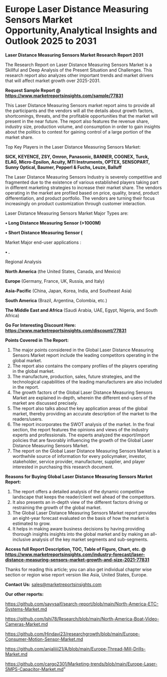 # Europe Laser Distance Measuring Sensors Market Opportunity,Analytical Insights and Outlook 2025 to 2031

<strong>Laser Distance Measuring Sensors Market Research Report 2031</strong>

The Research Report on Laser Distance Measuring Sensors Market is a Skillful and Deep Analysis of the Present Situation and Challenges. This research report also analyzes other important trends and market drivers that will affect market growth over 2025-2031.

<strong>Request Sample Report @ <a href=https://www.marketreportsinsights.com/sample/77831>https://www.marketreportsinsights.com/sample/77831</a></strong>

This Laser Distance Measuring Sensors market report aims to provide all the participants and the vendors will all the details about growth factors, shortcomings, threats, and the profitable opportunities that the market will present in the near future. The report also features the revenue share, industry size, production volume, and consumption in order to gain insights about the politics to contest for gaining control of a large portion of the market share.

Top Key Players in the Laser Distance Measuring Sensors Market:

<strong>SICK, KEYENCE, ZSY, Omron, Panasonic, BANNER, COGNEX, Turck, ELAG, Micro-Epsilon, Acuity, MTI Instruments, OPTEX, SENSOPART, Sunny Optical, Baumer, Pepperl & Fuchs, Leuze, Balluff</strong>

The Laser Distance Measuring Sensors Industry is severely competitive and fragmented due to the existence of various established players taking part in different marketing strategies to increase their market share. The vendors operating in the market are profiled based on price, quality, brand, product differentiation, and product portfolio. The vendors are turning their focus increasingly on product customization through customer interaction.

Laser Distance Measuring Sensors Market Major Types are:

<strong>• Long Distance Measuring Sensor (>1000M)

• Short Distance Measuring Sensor (</strong>

Market Major end-user applications :

<strong>• .</strong>

Regional Analysis

</u><strong><b>North America</b></strong> (the United States, Canada, and Mexico)

<strong><b>Europe </b></strong>(Germany, France, UK, Russia, and Italy)

<strong><b>Asia-Pacific</b></strong> (China, Japan, Korea, India, and Southeast Asia)

<strong><b>South America</b></strong> (Brazil, Argentina, Colombia, etc.)

<strong><b>The Middle East and Africa</b></strong> (Saudi Arabia, UAE, Egypt, Nigeria, and South Africa)

<strong>Go For Interesting Discount Here: <a href=https://www.marketreportsinsights.com/discount/77831>https://www.marketreportsinsights.com/discount/77831</a></strong>

<strong>Points Covered in The Report:</strong>
<ol>
  <li>The major points considered in the Global Laser Distance Measuring Sensors Market report include the leading competitors operating in the global market.</li>
  <li>The report also contains the company profiles of the players operating in the global market.</li>
  <li>The manufacture, production, sales, future strategies, and the technological capabilities of the leading manufacturers are also included in the report.</li>
  <li>The growth factors of the Global Laser Distance Measuring Sensors Market are explained in-depth, wherein the different end-users of the market are discussed precisely.</li>
  <li>The report also talks about the key application areas of the global market, thereby providing an accurate description of the market to the readers/users.</li>
  <li>The report incorporates the SWOT analysis of the market. In the final section, the report features the opinions and views of the industry experts and professionals. The experts analyzed the export/import policies that are favorably influencing the growth of the Global Laser Distance Measuring Sensors Market.</li>
  <li>The report on the Global Laser Distance Measuring Sensors Market is a worthwhile source of information for every policymaker, investor, stakeholder, service provider, manufacturer, supplier, and player interested in purchasing this research document.</li>
</ol>
<strong>Reasons for Buying Global Laser Distance Measuring Sensors Market Report:</strong>

<ol>
  <li>The report offers a detailed analysis of the dynamic competitive landscape that keeps the reader/client well ahead of the competitors.</li>
  <li>It also presents an in-depth view of the different factors driving or restraining the growth of the global market.</li>
  <li>The Global Laser Distance Measuring Sensors Market report provides an eight-year forecast evaluated on the basis of how the market is estimated to grow.</li>
  <li>It helps in making aware business decisions by having providing thorough insights insights into the global market and by making an all-inclusive analysis of the key market segments and sub-segments.</li>
</ol>
<strong>Access full Report Description, TOC, Table of Figure, Chart, etc. @ <a href=https://www.marketreportsinsights.com/industry-forecast/laser-distance-measuring-sensors-market-growth-and-size-2021-77831>https://www.marketreportsinsights.com/industry-forecast/laser-distance-measuring-sensors-market-growth-and-size-2021-77831</a></strong>


Thanks for reading this article; you can also get individual chapter wise section or region wise report version like Asia, United States, Europe.

<strong>Contact Us:</strong>
sales@marketreportsinsights.com

<strong>Our other reports:</strong>

<a href=https://github.com/sayysaif/search-report/blob/main/North-America-ETC-Systems-Market.md>https://github.com/sayysaif/search-report/blob/main/North-America-ETC-Systems-Market.md</a>

<a href=https://github.com/Ishi78/Research/blob/main/North-America-Boat-Video-Cameras-Market.md>https://github.com/Ishi78/Research/blob/main/North-America-Boat-Video-Cameras-Market.md</a>

<a href=https://github.com/Hindavi23/researchgrowth/blob/main/Europe-Consumer-Motion-Sensor-Market.md>https://github.com/Hindavi23/researchgrowth/blob/main/Europe-Consumer-Motion-Sensor-Market.md</a>

<a href=https://github.com/anjaliiii21/A/blob/main/Europe-Thread-Mill-Drills-Market.md>https://github.com/anjaliiii21/A/blob/main/Europe-Thread-Mill-Drills-Market.md</a>

<a href=https://github.com/cargo2301/Marketing-trends/blob/main/Europe-Laser-SMPS-Capacitor-Market.md>https://github.com/cargo2301/Marketing-trends/blob/main/Europe-Laser-SMPS-Capacitor-Market.md</a>"
